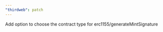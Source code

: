 ```yaml
---
"thirdweb": patch
---
```


Add option to choose the contract type for erc1155/generateMintSignature
